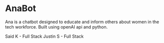 # AnaBot
Ana is a chatbot designed to educate and inform others about women in the tech workforce.
Built using openAI api and python.

Said K - Full Stack
Justin S - Full Stack 
